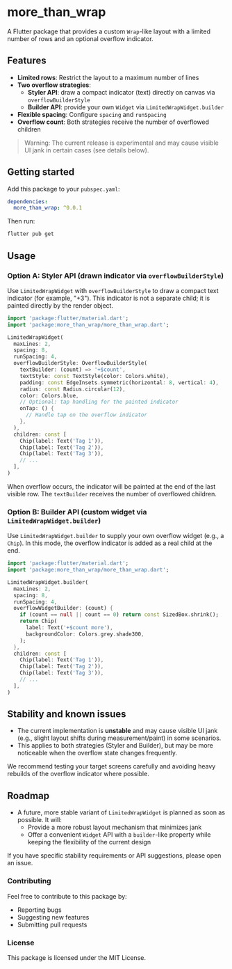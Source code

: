 <!--
This README describes the package. If you publish this package to pub.dev,
this README's contents appear on the landing page for your package.

For information about how to write a good package README, see the guide for
[writing package pages](https://dart.dev/tools/pub/writing-package-pages).

For general information about developing packages, see the Dart guide for
[creating packages](https://dart.dev/guides/libraries/create-packages)
and the Flutter guide for
[developing packages and plugins](https://flutter.dev/to/develop-packages).
-->

# more_than_wrap

A Flutter package that provides a custom `Wrap`-like layout with a limited number of rows and an optional overflow indicator.

## Features

- **Limited rows**: Restrict the layout to a maximum number of lines
- **Two overflow strategies**:
  - **Styler API**: draw a compact indicator (text) directly on canvas via `overflowBuilderStyle`
  - **Builder API**: provide your own `Widget` via `LimitedWrapWidget.builder`
- **Flexible spacing**: Configure `spacing` and `runSpacing`
- **Overflow count**: Both strategies receive the number of overflowed children

> Warning: The current release is experimental and may cause visible UI jank in certain cases (see details below).

## Getting started

Add this package to your `pubspec.yaml`:

```yaml
dependencies:
  more_than_wrap: ^0.0.1
```

Then run:
```bash
flutter pub get
```

## Usage

### Option A: Styler API (drawn indicator via `overflowBuilderStyle`)

Use `LimitedWrapWidget` with `overflowBuilderStyle` to draw a compact text indicator (for example, "+3"). This indicator is not a separate child; it is painted directly by the render object.

```dart
import 'package:flutter/material.dart';
import 'package:more_than_wrap/more_than_wrap.dart';

LimitedWrapWidget(
  maxLines: 2,
  spacing: 8,
  runSpacing: 4,
  overflowBuilderStyle: OverflowBuilderStyle(
    textBuilder: (count) => '+$count',
    textStyle: const TextStyle(color: Colors.white),
    padding: const EdgeInsets.symmetric(horizontal: 8, vertical: 4),
    radius: const Radius.circular(12),
    color: Colors.blue,
    // Optional: tap handling for the painted indicator
    onTap: () {
      // Handle tap on the overflow indicator
    },
  ),
  children: const [
    Chip(label: Text('Tag 1')),
    Chip(label: Text('Tag 2')),
    Chip(label: Text('Tag 3')),
    // ...
  ],
)
```

When overflow occurs, the indicator will be painted at the end of the last visible row. The `textBuilder` receives the number of overflowed children.

### Option B: Builder API (custom widget via `LimitedWrapWidget.builder`)

Use `LimitedWrapWidget.builder` to supply your own overflow widget (e.g., a `Chip`). In this mode, the overflow indicator is added as a real child at the end.

```dart
import 'package:flutter/material.dart';
import 'package:more_than_wrap/more_than_wrap.dart';

LimitedWrapWidget.builder(
  maxLines: 2,
  spacing: 8,
  runSpacing: 4,
  overflowWidgetBuilder: (count) {
    if (count == null || count == 0) return const SizedBox.shrink();
    return Chip(
      label: Text('+$count more'),
      backgroundColor: Colors.grey.shade300,
    );
  },
  children: const [
    Chip(label: Text('Tag 1')),
    Chip(label: Text('Tag 2')),
    Chip(label: Text('Tag 3')),
    // ...
  ],
)
```

## Stability and known issues

- The current implementation is **unstable** and may cause visible UI jank (e.g., slight layout shifts during measurement/paint) in some scenarios.
- This applies to both strategies (Styler and Builder), but may be more noticeable when the overflow state changes frequently.

We recommend testing your target screens carefully and avoiding heavy rebuilds of the overflow indicator where possible.

## Roadmap

- A future, more stable variant of `LimitedWrapWidget` is planned as soon as possible. It will:
  - Provide a more robust layout mechanism that minimizes jank
  - Offer a convenient `Widget` API with a `builder`-like property while keeping the flexibility of the current design

If you have specific stability requirements or API suggestions, please open an issue.

### Contributing

Feel free to contribute to this package by:
- Reporting bugs
- Suggesting new features
- Submitting pull requests

### License

This package is licensed under the MIT License.

